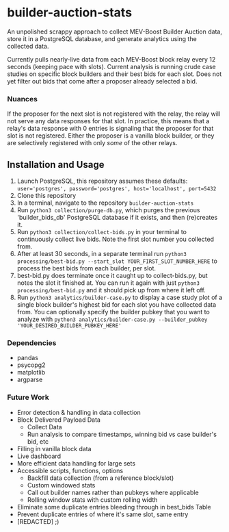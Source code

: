 # builder-auction-stats

An unpolished scrappy approach to collect MEV-Boost Builder Auction data, store it in a PostgreSQL database, and generate analytics using the collected data.

Currently pulls nearly-live data from each MEV-Boost block relay every 12 seconds (keeping pace with slots). Current analysis is running crude case studies on specific block builders and their best bids for each slot. Does not yet filter out bids that come after a proposer already selected a bid.

### Nuances
If the proposer for the next slot is not registered with the relay, the relay will not serve any data responses for that slot.
In practice, this means that a relay's data response with 0 entries is signaling that the proposer for that slot is not registered. Either the proposer is a vanilla block builder, or they are selectively registered with only *some* of the other relays.

## Installation and Usage
1. Launch PostgreSQL, this repository assumes these defaults: `user='postgres', password='postgres', host='localhost', port=5432`
2. Clone this repository
3. In a terminal, navigate to the repository `builder-auction-stats`
4. Run `python3 collection/purge-db.py`, which purges the previous 'builder_bids_db' PostgreSQL database if it exists, and then (re)creates it.
5. Run `python3 collection/collect-bids.py` in your terminal to continuously collect live bids. Note the first slot number you collected from.
6. After at least 30 seconds, in a separate terminal run `python3 processing/best-bid.py --start_slot YOUR_FIRST_SLOT_NUMBER_HERE` to process the best bids from each builder, per slot.
7. best-bid.py does terminate once it caught up to collect-bids.py, but notes the slot it finished at. You can run it again with just `python3 processing/best-bid.py` and it should pick up from where it left off.
8. Run `python3 analytics/builder-case.py` to display a case study plot of a single block builder's highest bid for each slot you have collected data from. You can optionally specify the builder pubkey that you want to analyze with `python3 analytics/builder-case.py --builder_pubkey 'YOUR_DESIRED_BUILDER_PUBKEY_HERE'`

### Dependencies
- pandas
- psycopg2
- matplotlib
- argparse

### Future Work
- Error detection & handling in data collection
- Block Delivered Payload Data
  - Collect Data
  - Run analysis to compare timestamps, winning bid vs case builder's bid, etc
- Filling in vanilla block data
- Live dashboard
- More efficient data handling for large sets
- Accessible scripts, functions, options
  - Backfill data collection (from a reference block/slot)
  - Custom windowed stats
  - Call out builder names rather than pubkeys where applicable
  - Rolling window stats with custom rolling width
- Eliminate some duplicate entries bleeding through in best_bids Table
- Prevent duplicate entries of where it's same slot, same entry
- [REDACTED] ;)
